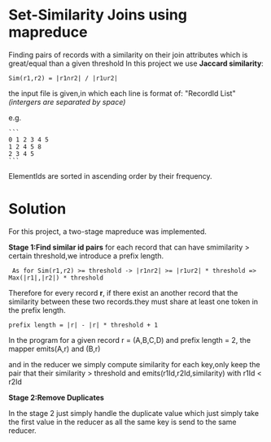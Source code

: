 




# Set-Similarity Joins using mapreduce

Finding pairs of records with a similarity on their join attributes which is great/equal than a given threshold
In this project we use **Jaccard similarity**:
```
Sim(r1,r2) = |r1∩r2| / |r1∪r2|
```
the input file is given,in which each line is format of:
			"RecordId List<ElementId>"   *(intergers are separated by space)* 
	
e.g.

	```
	0 1 2 3 4 5
	1 2 4 5 8
	2 3 4 5
	```
 
 ElementIds are sorted in ascending order by their frequency.
  
  
  # Solution
  
  For this project, a two-stage mapreduce was implemented.
  
 **Stage 1:Find similar id pairs**
 for each record that can have smimilarity > certain threshold,we introduce a prefix length.
  ```
   As for Sim(r1,r2) >= threshold -> |r1∩r2| >= |r1∪r2| * threshold => Max(|r1|,|r2|) * threshold
  ```
  Therefore for every record **r**, if there exist an another record that the similarity between these two records.they must share at least one token in the prefix length.
  ```
  prefix length = |r| - |r| * threshold + 1
  ```
  In the program for a given record r = (A,B,C,D) and prefix length = 2, the mapper emits(A,r) and (B,r)
  
  and in the reducer we simply compute similarity for each key,only keep the pair that their similarity > threshold and emits(r1Id,r2Id,similarity) with r1Id < r2Id
  
 **Stage 2:Remove Duplicates**
 
 In the stage 2 just simply handle the duplicate value which just simply take the first value in the reducer as all the same key is send to the same reducer.
 
	
